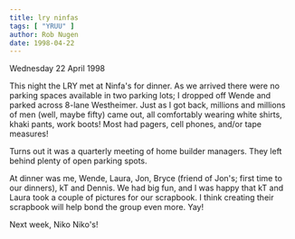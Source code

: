 ```yaml
---
title: lry ninfas
tags: [ "YRUU" ]
author: Rob Nugen
date: 1998-04-22
---
```


<title>dinner at Ninfa's</title>

<p class=date>Wednesday 22 April 1998</p>
<p>
This night the LRY met at Ninfa's for dinner. As we arrived there were no parking spaces available in two parking lots; I dropped off Wende and parked across 8-lane Westheimer. Just as I got back, millions and millions of men (well, maybe fifty) came out, all comfortably wearing white shirts, khaki pants, work boots! Most had pagers, cell phones, and/or tape measures!
<p>
Turns out it was a quarterly meeting of home builder managers. They left behind plenty of open parking spots.
<p>
At dinner was me, Wende, Laura, Jon, Bryce (friend of Jon's; first time to our dinners), kT and Dennis. We had big fun, and I was happy that kT and Laura took a couple of pictures for our scrapbook. I think creating their scrapbook will help bond the group even more.  Yay!
<p>
Next week, Niko Niko's!
</p>
